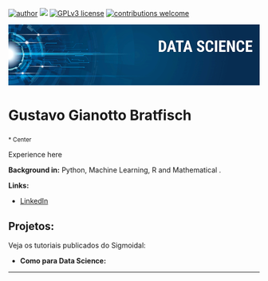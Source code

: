 [![author](https://img.shields.io/badge/author-carlosfab-red.svg)](https://www.linkedin.com/in/carlosfab) [![](https://img.shields.io/badge/python-3.7+-blue.svg)](https://www.python.org/downloads/release/python-365/) [![GPLv3 license](https://img.shields.io/badge/License-GPLv3-blue.svg)](http://perso.crans.org/besson/LICENSE.html) [![contributions welcome](https://img.shields.io/badge/contributions-welcome-brightgreen.svg?style=flat)](https://github.com/carlosfab/data_science/issues)

<p align="center">
  <img src="banner.png" >
</p>

# Gustavo Gianotto Bratfisch
<sub>* Center</sub>

Experience here

**Background in:** Python, Machine Learning, R and Mathematical .

**Links:**

* [LinkedIn](https://www.linkedin.com/in/gustavo-bratfisch-60985592/)


## Projetos:
Veja os tutoriais publicados do Sigmoidal:

* **Como para Data Science:** 
---




